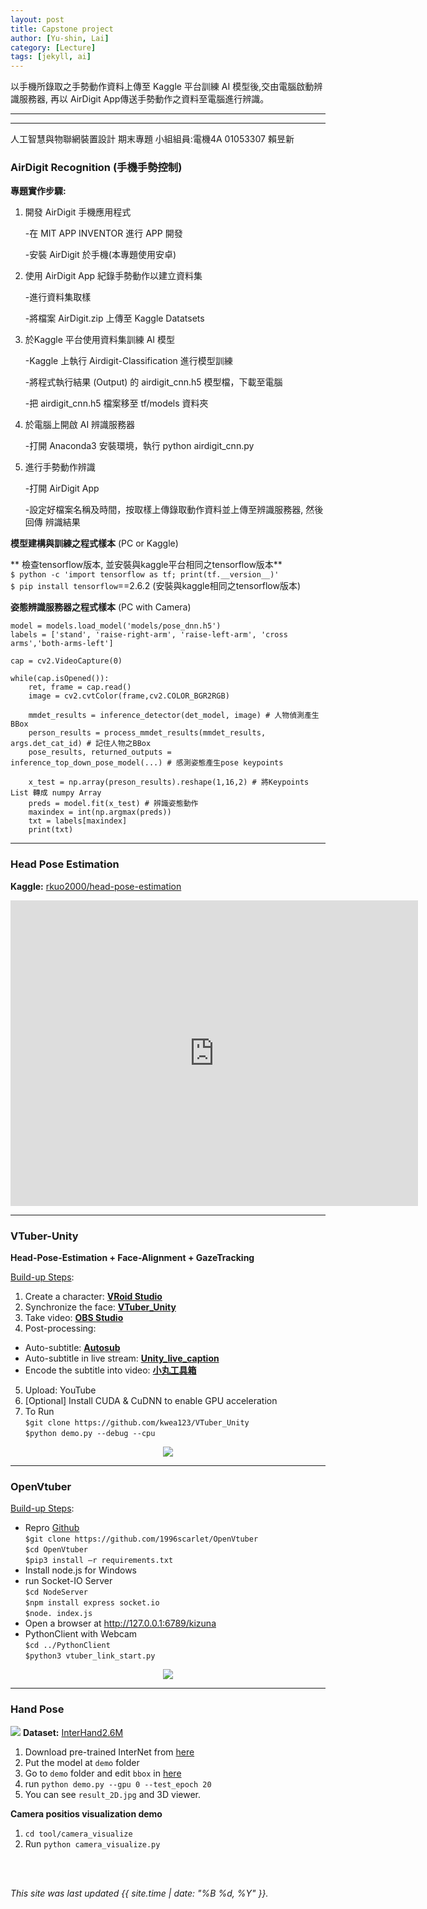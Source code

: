 ```yaml
---
layout: post
title: Capstone project
author: [Yu-shin, Lai]
category: [Lecture]
tags: [jekyll, ai]
---
```


以手機所錄取之手勢動作資料上傳至 Kaggle 平台訓練 AI 模型後,交由電腦啟動辨識服務器, 再以 AirDigit App傳送手勢動作之資料至電腦進行辨識。

---

---
⼈⼯智慧與物聯網裝置設計 期末專題
小組組員:電機4A 01053307 賴昱新

### AirDigit Recognition (手機手勢控制)


**專題實作步驟:**
1. 開發 AirDigit 手機應用程式

    -在 MIT APP INVENTOR 進行 APP 開發
    
    -安裝 AirDigit 於手機(本專題使用安卓)
    
2. 使用 AirDigit App 紀錄手勢動作以建立資料集

    -進行資料集取樣
    
    -將檔案 AirDigit.zip 上傳至 Kaggle Datatsets
    
3. 於Kaggle 平台使用資料集訓練 AI 模型

    -Kaggle 上執行 Airdigit-Classification 進行模型訓練
    
    -將程式執行結果 (Output) 的 airdigit_cnn.h5 模型檔，下載至電腦
    
    -把 airdigit_cnn.h5 檔案移至 tf/models 資料夾
    
4. 於電腦上開啟 AI 辨識服務器

    -打開 Anaconda3 安裝環境，執行 python airdigit_cnn.py

5. 進行手勢動作辨識
   
   -打開 AirDigit App
   
   -設定好檔案名稱及時間，按取樣上傳錄取動作資料並上傳至辨識服務器, 然後回傳 辨識結果
   
**模型建構與訓練之程式樣本** (PC or Kaggle)<br>

** 檢查tensorflow版本, 並安裝與kaggle平台相同之tensorflow版本**<br />
`$ python -c 'import tensorflow as tf; print(tf.__version__)'`<br />
`$ pip install tensorflow`==2.6.2 (安裝與kaggle相同之tensorflow版本)<br />

**姿態辨識服務器之程式樣本** (PC with Camera)<br>

```
model = models.load_model('models/pose_dnn.h5')
labels = ['stand', 'raise-right-arm', 'raise-left-arm', 'cross arms','both-arms-left']

cap = cv2.VideoCapture(0)

while(cap.isOpened()):
    ret, frame = cap.read()
    image = cv2.cvtColor(frame,cv2.COLOR_BGR2RGB)
    
    mmdet_results = inference_detector(det_model, image) # 人物偵測產生BBox
    person_results = process_mmdet_results(mmdet_results, args.det_cat_id) # 記住人物之BBox  
    pose_results, returned_outputs = inference_top_down_pose_model(...) # 感測姿態產生pose keypoints
    
    x_test = np.array(preson_results).reshape(1,16,2) # 將Keypoints List 轉成 numpy Array
    preds = model.fit(x_test) # 辨識姿態動作
    maxindex = int(np.argmax(preds))
    txt = labels[maxindex]
    print(txt)
```

---
### Head Pose Estimation
**Kaggle:** [rkuo2000/head-pose-estimation](https://kaggle.com/rkuo2000/head-pose-estimation)<br>
<iframe width="652" height="489" src="https://www.youtube.com/embed/BHwHmCUHRyQ" title="YouTube video player" frameborder="0" allow="accelerometer; autoplay; clipboard-write; encrypted-media; gyroscope; picture-in-picture" allowfullscreen></iframe>

---
### VTuber-Unity 
**Head-Pose-Estimation + Face-Alignment + GazeTracking**<br>

<u>Build-up Steps</u>:
1. Create a character: **[VRoid Studio](https://vroid.com/studio)**
2. Synchronize the face: **[VTuber_Unity](https://github.com/kwea123/VTuber_Unity)**
3. Take video: **[OBS Studio](https://obsproject.com/download)**
4. Post-processing:
 - Auto-subtitle: **[Autosub](https://github.com/kwea123/autosub)**
 - Auto-subtitle in live stream: **[Unity_live_caption](https://github.com/kwea123/Unity_live_caption)**
 - Encode the subtitle into video: **[小丸工具箱](https://maruko.appinn.me/)**
5. Upload: YouTube
6. [Optional] Install CUDA & CuDNN to enable GPU acceleration
7. To Run <br>
`$git clone https://github.com/kwea123/VTuber_Unity` <br>
`$python demo.py --debug --cpu` <br>

<p align="center"><img src="https://github.com/kwea123/VTuber_Unity/blob/master/images/debug_gpu.gif?raw=true"></p>

---
### OpenVtuber
<u>Build-up Steps</u>:
* Repro [Github](https://github.com/1996scarlet/OpenVtuber)<br>
`$git clone https://github.com/1996scarlet/OpenVtuber`<br>
`$cd OpenVtuber`<br>
`$pip3 install –r requirements.txt`<br>
* Install node.js for Windows <br>
* run Socket-IO Server <br>
`$cd NodeServer` <br>
`$npm install express socket.io` <br>
`$node. index.js` <br>
* Open a browser at  http://127.0.0.1:6789/kizuna <br>
* PythonClient with Webcam <br>
`$cd ../PythonClient` <br>
`$python3 vtuber_link_start.py` <br>

<p align="center"><img src="https://camo.githubusercontent.com/83ad3e28fa8a9b51d5e30cdf745324b09ac97650aea38742c8e4806f9526bc91/68747470733a2f2f73332e617831782e636f6d2f323032302f31322f31322f72564f33464f2e676966"></p>

---
### Hand Pose
![](https://github.com/facebookresearch/InterHand2.6M/blob/main/assets/teaser.gif?raw=true)
**Dataset:** [InterHand2.6M](https://github.com/facebookresearch/InterHand2.6M)<br>

1. Download pre-trained InterNet from [here](https://drive.google.com/drive/folders/1BET1f5p2-1OBOz6aNLuPBAVs_9NLz5Jo?usp=sharing)
2. Put the model at `demo` folder
3. Go to `demo` folder and edit `bbox` in [here](https://github.com/facebookresearch/InterHand2.6M/blob/5de679e614151ccfd140f0f20cc08a5f94d4b147/demo/demo.py#L74)
4. run `python demo.py --gpu 0 --test_epoch 20`
5. You can see `result_2D.jpg` and 3D viewer.

**Camera positios visualization demo**
1. `cd tool/camera_visualize`
2. Run `python camera_visualize.py`


<br>
<br>

*This site was last updated {{ site.time | date: "%B %d, %Y" }}.*

